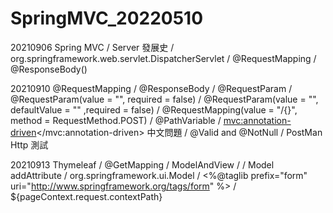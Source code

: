 # SpringMVC_20220510

20210906
Spring MVC / Server 發展史 / org.springframework.web.servlet.DispatcherServlet / @RequestMapping / @ResponseBody()

20210910
@RequestMapping / @ResponseBody / @RequestParam / @RequestParam(value = "", required = false) / @RequestParam(value = "", defaultValue = "" ,required = false) / @RequestMapping(value = "/{}", method = RequestMethod.POST) / @PathVariable / <mvc:annotation-driven></mvc:annotation-driven> 中文問題 / @Valid and @NotNull / PostMan Http 測試

20210913
Thymeleaf / @GetMapping / ModelAndView / <bean class="org.springframework.web.servlet.view.InternalResourceViewResolver" id="internalResourceViewResolver"> / Model addAttribute / org.springframework.ui.Model  / <%@taglib prefix="form" uri="http://www.springframework.org/tags/form" %> / ${pageContext.request.contextPath} 





